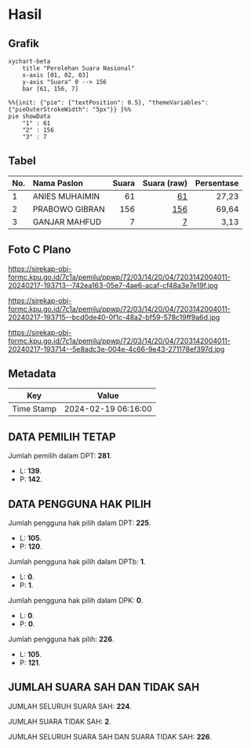 # Hasil

## Grafik

```mermaid
xychart-beta
    title "Perolehan Suara Nasional"
    x-axis [01, 02, 03]
    y-axis "Suara" 0 --> 156
    bar [61, 156, 7]
```

```mermaid
%%{init: {"pie": {"textPosition": 0.5}, "themeVariables": {"pieOuterStrokeWidth": "5px"}} }%%
pie showData
    "1" : 61
    "2" : 156
    "3" : 7
```

## Tabel

| No. | Nama Paslon    | Suara | Suara (raw) | Persentase |
|:--- |:-------------- | -----:| -----------:| ----------:|
| 1   | ANIES MUHAIMIN | 61    | [61][p-1]   | 27,23      |
| 2   | PRABOWO GIBRAN | 156   | [156][p-2]  | 69,64      |
| 3   | GANJAR MAHFUD  | 7     | [7][p-3]    | 3,13       |


[p-1]: https://github.com/gigit-pemilu/pemilu-2024/blob/main/pilpres/hitung-suara/sub/72-sulawesi-tengah/sub/03-donggala/sub/14-sojol/sub/2004-tonggolobibi/sub/011-tps/sub/paslon-1.txt
[p-2]: https://github.com/gigit-pemilu/pemilu-2024/blob/main/pilpres/hitung-suara/sub/72-sulawesi-tengah/sub/03-donggala/sub/14-sojol/sub/2004-tonggolobibi/sub/011-tps/sub/paslon-2.txt
[p-3]: https://github.com/gigit-pemilu/pemilu-2024/blob/main/pilpres/hitung-suara/sub/72-sulawesi-tengah/sub/03-donggala/sub/14-sojol/sub/2004-tonggolobibi/sub/011-tps/sub/paslon-3.txt

## Foto C Plano

https://sirekap-obj-formc.kpu.go.id/7c1a/pemilu/ppwp/72/03/14/20/04/7203142004011-20240217-193713--742ea163-05e7-4ae6-acaf-cf48a3e7e19f.jpg

https://sirekap-obj-formc.kpu.go.id/7c1a/pemilu/ppwp/72/03/14/20/04/7203142004011-20240217-193715--bcd0de40-0f1c-48a2-bf59-578c19ff9a6d.jpg

https://sirekap-obj-formc.kpu.go.id/7c1a/pemilu/ppwp/72/03/14/20/04/7203142004011-20240217-193714--5e8adc3e-004e-4c66-9e43-271178ef397d.jpg


## Metadata

| Key        | Value               |
| ---------- | ------------------- |
| Time Stamp | 2024-02-19 06:16:00 |


## DATA PEMILIH TETAP

Jumlah pemilih dalam DPT: **281**.
 * L: **139**.
 * P: **142**.

## DATA PENGGUNA HAK PILIH

Jumlah pengguna hak pilih dalam DPT: **225**.
 * L: **105**.
 * P: **120**.

Jumlah pengguna hak pilih dalam DPTb: **1**.
 * L: **0**.
 * P: **1**.

Jumlah pengguna hak pilih dalam DPK: **0**.
 * L: **0**.
 * P: **0**.

Jumlah pengguna hak pilih: **226**.
 * L: **105**.
 * P: **121**.

## JUMLAH SUARA SAH DAN TIDAK SAH

JUMLAH SELURUH SUARA SAH: **224**.

JUMLAH SUARA TIDAK SAH: **2**.

JUMLAH SELURUH SUARA SAH DAN SUARA TIDAK SAH: **226**.


